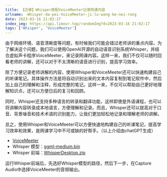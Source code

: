 ```yaml
---
title: 【迁移】Whisper搭配VoiceMeeter记录网课内容
urlname: -Whisper-da-pei-VoiceMeeter-ji-lu-wang-ke-nei-rong
date: 2023-03-16 21:02:17
index_img: https://api.limour.top/randomImg?d=2023-03-16 21:02:17
tags: ['Whisper', 'VoiceMeeter']
---
```

由于网络环境、语音清晰度等问题，有时候我们可能会错过老师讲的重点内容。为了解决这个问题，我们可以使用OpenAI开源的自动语音识别系统Whisper，并结合虚拟声卡程序VoiceMeeter，来记录网课内容。这样一来，我们不仅可以随时回看老师的讲解，还可以对于不太清晰的语音进行识别，提高学习效率。

除了方便记录老师讲解的内容，使用Whisper和VoiceMeeter还可以快速构建自己的听课笔记。具体操作方法是将自动识别出来的文本内容复制到笔记软件中，然后加上自己的理解和注释，形成完整的笔记。这样一来，不仅可以帮助自己更好地理解知识点，还可以方便日后的复习和回顾。

同时，Whisper还支持多种语言的转录和翻译功能，这样即使是外语课程，也可以将讲解内容转录成本地语言，方便理解和记录。而且，Whisper还可以提高对于口音、背景噪音和技术术语的识别能力，让我们更加轻松地记录和理解老师的讲解。

总之，使用Whisper和VoiceMeeter可以方便快速地构建自己的听课笔记，提高学习效率和效果，是网课学习中不可或缺的好帮手。（以上介绍由chatGPT生成）

+ [VoiceMeeter](https://voicemeeter.com/)
+ Whisper 模型：[ggml-medium.bin](https://huggingface.co/datasets/ggerganov/whisper.cpp/blob/main/ggml-medium.bin)
+ Whisper 前端：[WhisperDesktop.zip](https://github.com/Const-me/Whisper/releases)

运行Whisper前端后，先选好Whisper模型的路径，然后下一步，在Capture Audio中选择VoiceMeeter的音频输出。